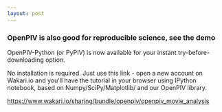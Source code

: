 ```yaml
---
layout: post
---
```


### OpenPIV is also good for reproducible science, see the demo

OpenPIV-Python (or PyPIV) is now available for your instant try-before-downloading option. 

No installation is required. Just use this link - open a new account on Wakari.io and you'll have the tutorial in your browser using IPython notebook, based on Numpy/SciPy/Matplotlib/ and our OpenPIV library. 




https://www.wakari.io/sharing/bundle/openpiv/openpiv_movie_analysis
